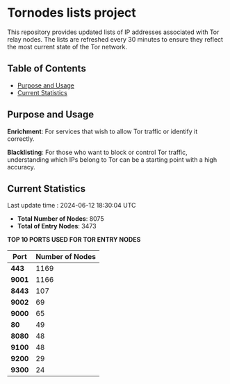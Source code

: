 # Tornodes lists project

This repository provides updated lists of IP addresses associated with Tor relay nodes. The lists are refreshed every 30 minutes to ensure they reflect the most current state of the Tor network.

## Table of Contents

- [Purpose and Usage](#purpose-and-usage)
- [Current Statistics](#current-statistics)


## Purpose and Usage

**Enrichment**: For services that wish to allow Tor traffic or identify it correctly.

**Blacklisting**: For those who want to block or control Tor traffic, understanding which IPs belong to Tor can be a starting point with a high accuracy.

## Current Statistics

Last update time : 2024-06-12 18:30:04 UTC

- **Total Number of Nodes**: 8075
- **Total of Entry Nodes**: 3473

**TOP 10 PORTS USED FOR TOR ENTRY NODES**

| **Port** | **Number of Nodes** |
|------|-----------------|
| **443**   | 1169  |
| **9001**   | 1166  |
| **8443**   | 107  |
| **9002**   | 69  |
| **9000**   | 65  |
| **80**   | 49  |
| **8080**   | 48  |
| **9100**   | 48  |
| **9200**   | 29  |
| **9300**   | 24  |

